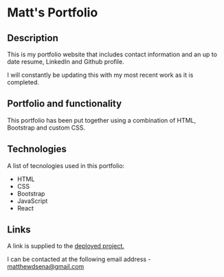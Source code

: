 # Matt's Portfolio

## Description

This is my portfolio website that includes contact information and an up to date resume, LinkedIn and Github profile.

I will constantly be updating this with my most recent work as it is completed.

## Portfolio and functionality

This portfolio has been put together using a combination of HTML, Bootstrap and custom CSS.

## Technologies

A list of tecnologies used in this portfolio:

- HTML
- CSS
- Bootstrap
- JavaScript
- React

## Links

A link is supplied to the [deployed project.](https://mattdsena.github.io/Portfolio-/)

I can be contacted at the following email address - matthewdsena@gmail.com


